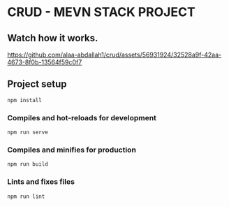 # CRUD - MEVN STACK PROJECT

## Watch how it works.

https://github.com/alaa-abdallah1/crud/assets/56931924/32528a9f-42aa-4673-8f0b-13564f59c0f7


## Project setup
```
npm install
```

### Compiles and hot-reloads for development
```
npm run serve
```

### Compiles and minifies for production
```
npm run build
```

### Lints and fixes files
```
npm run lint
```








